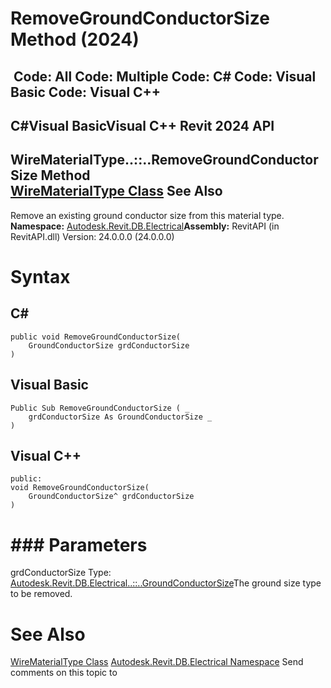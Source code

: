 # RemoveGroundConductorSize Method (2024)

﻿
 Code: All Code: Multiple Code: C# Code: Visual Basic Code: Visual C++   
---  
C#Visual BasicVisual C++
Revit 2024 API  
---  
WireMaterialType..::..RemoveGroundConductorSize Method   
[WireMaterialType Class](3d05ec79-0289-c6d1-2a13-7e6b07241afd.md "WireMaterialType Class") See Also  
---  
Remove an existing ground conductor size from this material type. 
**Namespace:** [Autodesk.Revit.DB.Electrical](212a1314-7843-2c6c-3322-363127e4059f.md "Autodesk.Revit.DB.Electrical Namespace")**Assembly:** RevitAPI (in RevitAPI.dll) Version: 24.0.0.0 (24.0.0.0)
# Syntax
C#  
---  
```text
public void RemoveGroundConductorSize(
	GroundConductorSize grdConductorSize
)
```
  
Visual Basic  
---  
```text
Public Sub RemoveGroundConductorSize ( _
	grdConductorSize As GroundConductorSize _
)
```
  
Visual C++  
---  
```text
public:
void RemoveGroundConductorSize(
	GroundConductorSize^ grdConductorSize
)
```
  
# ### Parameters
grdConductorSize
    Type: [Autodesk.Revit.DB.Electrical..::..GroundConductorSize](922e6d1c-9bde-70c5-774b-a04a941003c1.md "GroundConductorSize Class")The ground size type to be removed.
# See Also
[WireMaterialType Class](3d05ec79-0289-c6d1-2a13-7e6b07241afd.md "WireMaterialType Class")
[Autodesk.Revit.DB.Electrical Namespace](212a1314-7843-2c6c-3322-363127e4059f.md "Autodesk.Revit.DB.Electrical Namespace")
Send comments on this topic to 